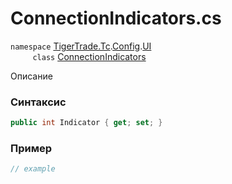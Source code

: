 
# ConnectionIndicators.cs
`namespace` [TigerTrade.Tc](../../../../../TigerTrade.Tc.md).[Config](../../../../../TigerTrade.Tc/Config.md).[UI](../../../../../TigerTrade.Tc/Config/UI.md)  
&nbsp;&nbsp;&nbsp;&nbsp;&nbsp;&nbsp;&nbsp;&nbsp;&nbsp;`class` [ConnectionIndicators](../../ConnectionIndicators.cs.md)

Описание

### Синтаксис
```csharp
public int Indicator { get; set; }
```
### Пример  
```csharp
// example
```
